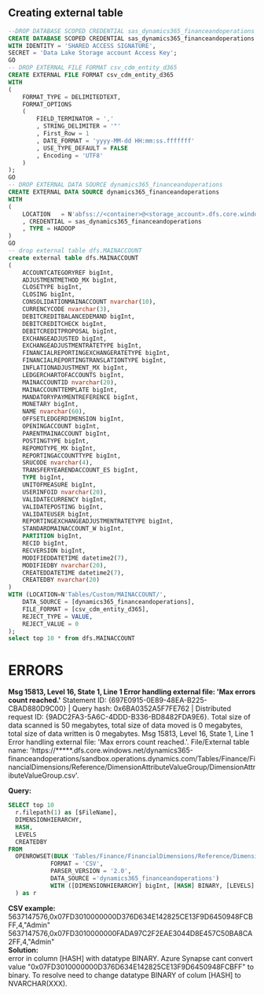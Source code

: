 ## Creating external table
```SQL
--DROP DATABASE SCOPED CREDENTIAL sas_dynamics365_financeandoperations
CREATE DATABASE SCOPED CREDENTIAL sas_dynamics365_financeandoperations
WITH IDENTITY = 'SHARED ACCESS SIGNATURE', 
SECRET = 'Data Lake Storage account Access Key';
GO
-- DROP EXTERNAL FILE FORMAT csv_cdm_entity_d365
CREATE EXTERNAL FILE FORMAT csv_cdm_entity_d365
WITH 
(  
    FORMAT_TYPE = DELIMITEDTEXT,
    FORMAT_OPTIONS 
    (     
        FIELD_TERMINATOR = ','
        , STRING_DELIMITER = '"'
        , First_Row = 1
        , DATE_FORMAT = 'yyyy-MM-dd HH:mm:ss.fffffff'
        , USE_TYPE_DEFAULT = FALSE 
        , Encoding = 'UTF8'
    )
);
GO
-- DROP EXTERNAL DATA SOURCE dynamics365_financeandoperations
CREATE EXTERNAL DATA SOURCE dynamics365_financeandoperations
WITH 
(    
    LOCATION   = N'abfss://<container>@<storage_account>.dfs.core.windows.net'
    , CREDENTIAL = sas_dynamics365_financeandoperations
    , TYPE = HADOOP 
)
GO
-- drop external table dfs.MAINACCOUNT
create external table dfs.MAINACCOUNT
(
    ACCOUNTCATEGORYREF bigInt, 
    ADJUSTMENTMETHOD_MX bigInt, 
    CLOSETYPE bigInt, 
    CLOSING bigInt, 
    CONSOLIDATIONMAINACCOUNT nvarchar(10), 
    CURRENCYCODE nvarchar(3), 
    DEBITCREDITBALANCEDEMAND bigInt, 
    DEBITCREDITCHECK bigInt, 
    DEBITCREDITPROPOSAL bigInt, 
    EXCHANGEADJUSTED bigInt, 
    EXCHANGEADJUSTMENTRATETYPE bigInt, 
    FINANCIALREPORTINGEXCHANGERATETYPE bigInt, 
    FINANCIALREPORTINGTRANSLATIONTYPE bigInt, 
    INFLATIONADJUSTMENT_MX bigInt,
    LEDGERCHARTOFACCOUNTS bigInt, 
    MAINACCOUNTID nvarchar(20), 
    MAINACCOUNTTEMPLATE bigInt, 
    MANDATORYPAYMENTREFERENCE bigInt, 
    MONETARY bigInt, 
    NAME nvarchar(60), 
    OFFSETLEDGERDIMENSION bigInt, 
    OPENINGACCOUNT bigInt, 
    PARENTMAINACCOUNT bigInt, 
    POSTINGTYPE bigInt, 
    REPOMOTYPE_MX bigInt, 
    REPORTINGACCOUNTTYPE bigInt, 
    SRUCODE nvarchar(4), 
    TRANSFERYEARENDACCOUNT_ES bigInt, 
    TYPE bigInt, 
    UNITOFMEASURE bigInt, 
    USERINFOID nvarchar(20), 
    VALIDATECURRENCY bigInt, 
    VALIDATEPOSTING bigInt, 
    VALIDATEUSER bigInt, 
    REPORTINGEXCHANGEADJUSTMENTRATETYPE bigInt, 
    STANDARDMAINACCOUNT_W bigInt, 
    PARTITION bigInt, 
    RECID bigInt, 
    RECVERSION bigInt, 
    MODIFIEDDATETIME datetime2(7), 
    MODIFIEDBY nvarchar(20), 
    CREATEDDATETIME datetime2(7), 
    CREATEDBY nvarchar(20)
)
WITH (LOCATION=N'Tables/Custom/MAINACCOUNT/',
    DATA_SOURCE = [dynamics365_financeandoperations],  
    FILE_FORMAT = [csv_cdm_entity_d365],
    REJECT_TYPE = VALUE,
    REJECT_VALUE = 0
);
select top 10 * from dfs.MAINACCOUNT 
```



# ERRORS
**Msg 15813, Level 16, State 1, Line 1 Error handling external file: 'Max errors count reached.'** 
Statement ID: {697E0915-0E89-48EA-B225-CBAD880D9C00} | Query hash: 0x6BA0352A5F7FE762 | Distributed request ID: {9ADC2FA3-5A6C-4DDD-B336-BD8482FDA9E6}. 
Total size of data scanned is 50 megabytes, total size of data moved is 0 megabytes, total size of data written is 0 megabytes.
Msg 15813, Level 16, State 1, Line 1 Error handling external file: 'Max errors count reached.'. 
File/External table name: 'https://*****.dfs.core.windows.net/dynamics365-financeandoperations/sandbox.operations.dynamics.com/Tables/Finance/FinancialDimensions/Reference/DimensionAttributeValueGroup/DimensionAttributeValueGroup.csv'.

**Query:**  
```SQL
SELECT top 10 
  r.filepath(1) as [$FileName], 
  DIMENSIONHIERARCHY, 
  HASH, 
  LEVELS
  CREATEDBY 
FROM 
  OPENROWSET(BULK 'Tables/Finance/FinancialDimensions/Reference/DimensionAttributeValueGroup/*.csv', 
            FORMAT = 'CSV', 
            PARSER_VERSION = '2.0', 
            DATA_SOURCE ='dynamics365_financeandoperations') 
            WITH ([DIMENSIONHIERARCHY] bigInt, [HASH] BINARY, [LEVELS] bigInt, [CREATEDBY] nvarchar(20)
  ) as r
```  
**CSV example:**  
5637147576,0x07FD3010000000D376D634E142825CE13F9D6450948FCBFF,4,"Admin"
5637147576,0x07FD3010000000FADA97C2F2EAE3044D8E457C50BA8CA2FF,4,"Admin"  
**Solution:**  
error in column [HASH] with datatype BINARY. Azure Synapse cant convert value "0x07FD3010000000D376D634E142825CE13F9D6450948FCBFF"
to binary. To resolve need to change datatype BINARY of colum [HASH] to NVARCHAR(XXX).
